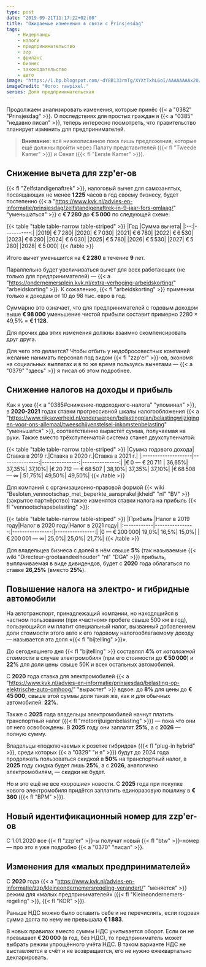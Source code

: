 ```yaml
---
type: post
date: "2019-09-21T11:17:22+02:00"
title: "Ожидаемые изменения в связи с Prinsjesdag"
tags:
    - Нидерланды
    - налоги
    - предпринимательство
    - zzp
    - фриланс
    - бизнес
    - законодательство
    - авто
image: "https://1.bp.blogspot.com/-dY8B133rmTg/XYXtTxhL6oI/AAAAAAAAx2U/4qjey_hUVvALNI5jXDRoW6WAdRGEcGoqQCKgBGAsYHg/s1600/business-3152586_1280.jpg"
imageCredit: "Фото: rawpixel."
series: Доля предпринимательская
---
```


Продолжаем анализировать изменения, которые принёс {{< a "0382" "Prinsjesdag" >}}. О последствиях для простых граждан я {{< a "0385" "недавно писал" >}}, теперь интересно посмотреть, что правительство планирует изменить для предпринимателей.

<!--more-->

> **Внимание:** всё нижеописанное пока лишь предложения, которые ещё должны пройти через Палату представителей ({{< fl "Tweede Kamer" >}}) и Сенат ({{< fl "Eerste Kamer" >}}).

## Снижение вычета для zzp'er-ов

{{< fl "Zelfstandigenaftrek" >}}, налоговый вычет для самозанятых, посвящающих не менее **1 225** часов в год своему бизнесу, будет постепенно {{< a "https://www.kvk.nl/advies-en-informatie/prinsjesdag/zelfstandigenaftrek-in-9-jaar-fors-omlaag/" "уменьшаться" >}} с **€ 7 280** до **€ 5 000** по следующей схеме:

{{< table "table table-narrow table-striped" >}}
|Год |Сумма вычета|
|:--:|-----------:|
|2019|     € 7 280|
|2020|     € 7 030|
|2021|     € 6 780|
|2022|     € 6 530|
|2023|     € 6 280|
|2024|     € 6 030|
|2025|     € 5 780|
|2026|     € 5 530|
|2027|     € 5 280|
|2028|     € 5 000|
{{< /table >}}

Итого вычет уменьшится на **€ 2 280** в течение **9** лет.

Параллельно будет увеличиваться вычет для всех работающих (не только для предпринимателей) — {{< a "https://ondernemersplein.kvk.nl/extra-verhoging-arbeidskorting/" "arbeidskorting" >}}. К сожалению, {{< fl "arbeidskorting" >}} применим только к доходам от 10 до 98 тыс. евро в год.

Суммарно это означает, что для предпринимателей с годовым доходом выше **€ 98 000** уменьшение чистой прибыли составит примерно 2280 × 49,5% = **€ 1 128**.

Для прочих два этих изменения должны взаимно скомпенсировать друг друга.

Для чего это делается? Чтобы отбить у недобросовестных компаний желание нанимать персонал под видом {{< fl "zzp'er" >}}-ов, экономя на социальных выплатах и в то же время пользуясь вычетами — {{< a "0379" "­здесь" >}} я писал об этом подробнее.

## Снижение налогов на доходы и прибыль

Как я уже {{< a "0385#снижение-подоходного-налога" "упоминал" >}}, в **2020-2021** годах ставки прогрессивной шкалы налогообложения {{< a "https://www.rijksoverheid.nl/onderwerpen/belastingplan/belastingwijzigingen-voor-ons-allemaal/tweeschijvenstelsel-inkomstenbelasting" "уменьшатся" >}}, соответственно вырастет сумма, получаемая на руки. Также вместо трёхступенчатой система станет двухступенчатой:

{{< table "table table-narrow table-striped" >}}
|Сумма годового дохода|Ставка в 2019 г.|Ставка в 2020 г.|Ставка в 2021 г.|
|:--------------------|---------------:|---------------:|---------------:|
|€ 0 — € 20 711       |          36,65%|          37,35%|          37,10%|
|€ 20 712 — € 68 507  |          38,10%|          37,35%|          37,10%|
|€ 68 508 — ∞         |          51,75%|          49,50%|          49,50%|
{{< /table >}}

Для компаний с организационно-правовой формой {{< wiki "Besloten_vennootschap_met_beperkte_aansprakelijkheid" "nl" "BV" >}} (закрытое партнёрство) также изменятся ставки налога на прибыль {{< fl "vennootschapsbelasting" >}}:

{{< table "table table-narrow table-striped" >}}
|Прибыль      |Налог в 2019 году|Налог в 2020 году|Налог в 2021 году|
|:------------|----------------:|----------------:|----------------:|
|0 — € 200 000|            19,0%|            16,5%|            15,0%|
|€ 200 001 — ∞|            25,0%|            25,0%|            21,7%|
{{< /table >}}

Для владельцев бизнеса с долей в нём свыше **5%** (так называемые {{< wiki "Directeur-grootaandeelhouder" "nl" "DGA" >}}) прибыль, выплачиваемая в виде дивидендов, будет с **2020** года облагаться по ставке **26,25%** (вместо **25%**).

## Повышение налога на электро- и гибридные автомобили

На автотранспорт, принадлежащий компании, но находящийся в частном пользовании (при «частном» пробеге свыше 500 км в год), пользующийся им платит специальный налог, вызванный добавлением доли стоимости этого авто к его годовому налогооблагаемому доходу — называется эта доля «{{< fl "bijtelling" >}}».

До сегодняшнего дня {{< fl "bijtelling" >}} составлял **4%** от *каталожной стоимости* в случае электромобиля (при его стоимости до **€ 50 000**) и **22%** для доли цены свыше 50К и всех остальных автомобилей.

С **2020** года ставка для электромобилей {{< a "https://www.kvk.nl/advies-en-informatie/prinsjesdag/belasting-op-elektrische-auto-omhoog/" "вырастет" >}} вдвое: до **8%** для цены до **€ 45 000**; свыше этой суммы доля такая же, как и для обычных автомобилей: **22%**.

Также с **2025** года владельцы электромобилей начнут платить транспортный налог ({{< fl "motorrijtuigenbelasting" >}}) — пока что они от него освобождены. В **2025** году они заплатят **25%**, а с **2026** — полную сумму.

Владельцы «подключаемых к розетке гибридов» ({{< fl "plug-in hybrid" >}}, среди которых {{< a "0329" "и я" >}}) будут до 2024 года продолжать пользоваться скидкой в **50%** на транспортный налог, в **2025** году скидка будет лишь **25%**, а с **2026**, аналогично электромобилям, — скидки не будет.

Но и это ещё не все «хорошие» новости. С **2025** года при покупке нового электромобиля придётся заплатить единоразовую пошлину в **€ 360** ({{< fl "BPM" >}}).

## Новый идентификационный номер для zzp'er-ов

С 1.01.2020 все {{< fl "zzp'er" >}}-ы получат новый {{< fl "btw" >}}-номер — про это я уже подробно {{< a "0370" "писал" >}}.

## Изменения для «малых предпринимателей»

С **2020** года {{< a "https://www.kvk.nl/advies-en-informatie/zzp/kleineondernemersregeling-verandert/" "меняется" >}} режим для «малых предпринимателей» ({{< fl "Kleineondernemers­regeling" >}}, {{< fl "KOR" >}}).

Раньше НДС можно было оставить себе и не перечислять, если годовая сумма долга по нему не превышала **€ 1 883**.

В новых правилах вместо суммы НДС учитывается оборот. Если он не превышает **€ 20 000** (в год, без НДС), то предприниматель может выбрать режим упрощённого учёта НДС. В таком варианте НДС не выставляется в счёт и не возвращается, его не нужно ежеквартально декларировать.